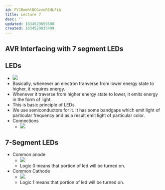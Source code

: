 ```yaml
---
id: FYJBomhlDCGzzuREdLFiA
title: Lecture 7
desc: ''
updated: 1634529659508
created: 1634529035499
---
```



## AVR Interfacing with 7 segment LEDs

## LEDs

- ![](/assets/images/2021-10-18-09-21-36.png)
- Basically, whenever an electron tranverse from lower energy state to higher, it requires energy.
- Whenever it traverse from higher energy state to lower, it emits energy in the form of light.
- This is basic principle of LEDs.
- We use semiconductors for it. It has some bandgaps which emit light of particular frequency and as a result emit light of particular color.
- Connections
  - ![](/assets/images/2021-10-18-09-25-22.png)

## 7-Segment LEDs

- Common anode
  - ![](/assets/images/2021-10-18-09-26-44.png)
  - Logic 0 means that portion of led will be turned on.
- Common Cathode
  - ![](/assets/images/2021-10-18-09-29-44.png)
  - Logic 1 means that portion of led will be turned on.

